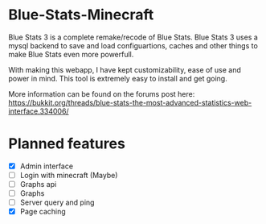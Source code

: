 # Blue-Stats-Minecraft
Blue Stats 3 is a complete remake/recode of Blue Stats.
Blue Stats 3 uses a mysql backend to save and load configuartions, caches and other things to make Blue Stats even more powerfull.

With making this webapp, I have kept customizability, ease of use and power in mind. This tool is extremely easy to install and get going.

More information can be found on the forums post here: https://bukkit.org/threads/blue-stats-the-most-advanced-statistics-web-interface.334006/

Planned features
=====================
- [x] Admin interface     
- [ ] Login with minecraft (Maybe)     
- [ ] Graphs api     
- [ ] Graphs     
- [ ] Server query and ping     
- [x] Page caching
